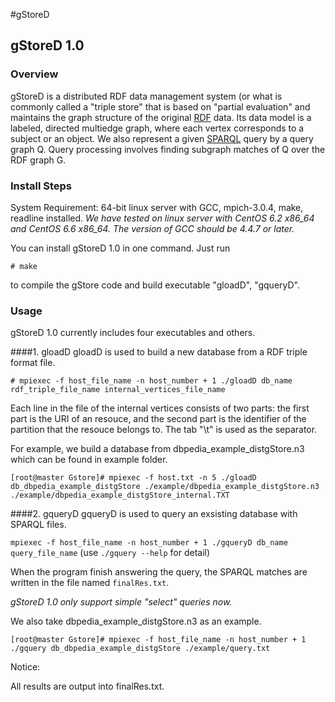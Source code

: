 #gStoreD

## gStoreD 1.0

### Overview
gStoreD is a distributed RDF data management system (or what is commonly called a "triple store" that is based on "partial evaluation" and maintains the graph structure of the original [RDF](http://www.w3.org/TR/rdf11-concepts/) data. Its data model is a labeled, directed multiedge graph, where each vertex corresponds to a subject or an object. We also represent a given [SPARQL](http://www.w3.org/TR/sparql11-overview/) query by a query graph Q. Query processing involves finding subgraph matches of Q over the RDF graph G. 

### Install Steps
System Requirement: 64-bit linux server with GCC, mpich-3.0.4, make, readline installed.
*We have tested on linux server with CentOS 6.2 x86_64 and CentOS 6.6 x86_64. The version of GCC should be 4.4.7 or later.*

You can install gStoreD 1.0 in one command. Just run

`# make` 

to compile the gStore code and build executable "gloadD", "gqueryD".

### Usage
gStoreD 1.0 currently includes four executables and others.

####1. gloadD
gloadD is used to build a new database from a RDF triple format file.

`# mpiexec -f host_file_name -n host_number + 1 ./gloadD db_name rdf_triple_file_name internal_vertices_file_name`

Each line in the file of the internal vertices consists of two parts: the first part is the URI of an resouce, and the second part is the identifier of the partition that the resouce belongs to. The tab "\t" is used as the separator.

For example, we build a database from dbpedia_example_distgStore.n3 which can be found in example folder.

    [root@master Gstore]# mpiexec -f host.txt -n 5 ./gloadD db_dbpedia_example_distgStore ./example/dbpedia_example_distgStore.n3 ./example/dbpedia_example_distgStore_internal.TXT

####2. gqueryD
gqueryD is used to query an exsisting database with SPARQL files.

`mpiexec -f host_file_name -n host_number + 1 ./gqueryD db_name query_file_name`  (use `./gquery --help` for detail)

When the program finish answering the query, the SPARQL matches are written in the file named `finalRes.txt`.

*gStoreD 1.0 only support simple "select" queries now.*

We also take dbpedia_example_distgStore.n3 as an example.

    [root@master Gstore]# mpiexec -f host_file_name -n host_number + 1 ./gquery db_dbpedia_example_distgStore ./example/query.txt
   
Notice: 

All results are output into finalRes.txt.